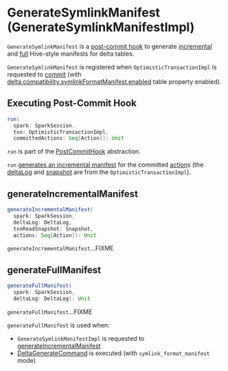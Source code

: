 # GenerateSymlinkManifest (GenerateSymlinkManifestImpl)

`GenerateSymlinkManifest` is a [post-commit hook](../../PostCommitHook.md) to generate [incremental](#generateIncrementalManifest) and [full](#generateFullManifest) Hive-style manifests for delta tables.

`GenerateSymlinkManifest` is registered when `OptimisticTransactionImpl` is requested to [commit](../../OptimisticTransaction.md#commit) (with [delta.compatibility.symlinkFormatManifest.enabled](../../DeltaConfigs.md#SYMLINK_FORMAT_MANIFEST_ENABLED) table property enabled).

## <span id="run"> Executing Post-Commit Hook

```scala
run(
  spark: SparkSession,
  txn: OptimisticTransactionImpl,
  committedActions: Seq[Action]): Unit
```

`run` is part of the [PostCommitHook](../../PostCommitHook.md#run) abstraction.

`run` [generates an incremental manifest](#generateIncrementalManifest) for the committed [action](../../Action.md)s (the [deltaLog](../../OptimisticTransaction.md#deltaLog) and [snapshot](../../OptimisticTransaction.md#snapshot) are from the `OptimisticTransactionImpl`).

## <span id="generateIncrementalManifest"> generateIncrementalManifest

```scala
generateIncrementalManifest(
  spark: SparkSession,
  deltaLog: DeltaLog,
  txnReadSnapshot: Snapshot,
  actions: Seq[Action]): Unit
```

`generateIncrementalManifest`...FIXME

## <span id="generateFullManifest"> generateFullManifest

```scala
generateFullManifest(
  spark: SparkSession,
  deltaLog: DeltaLog): Unit
```

`generateFullManifest`...FIXME

`generateFullManifest` is used when:

* `GenerateSymlinkManifestImpl` is requested to [generateIncrementalManifest](#generateIncrementalManifest)
* [DeltaGenerateCommand](DeltaGenerateCommand.md) is executed (with `symlink_format_manifest` mode)
